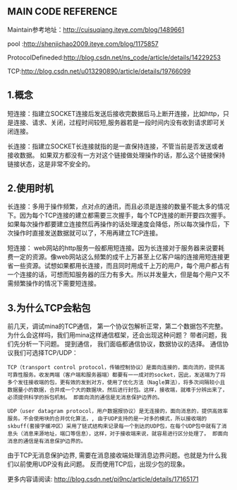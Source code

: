 ## MAIN CODE REFERENCE

Maintain参考地址：http://cuisuqiang.iteye.com/blog/1489661

pool :http://shenjichao2009.iteye.com/blog/1175857

ProtocolDefineded:http://blog.csdn.net/ns_code/article/details/14229253

TCP:http://blog.csdn.net/u013290890/article/details/19766099

## 1.概念

短连接：指建立SOCKET连接后发送后接收完数据后马上断开连接，比如http，只是连接、请求、关闭，过程时间较短,服务器若是一段时间内没有收到请求即可关闭连接。

长连接：指建立SOCKET长连接就指的是一直保持连接，不管当前是否发送或者接收数据。 如果双方都没有一方对这个链接做处理操作的话，那么这个链接保持链接状态，这是非常不安全的。

## 2.使用时机

长连接：多用于操作频繁，点对点的通讯，而且必须是连接的数量不能太多的情况下。因为每个TCP连接的建立都需要三次握手，每个TCP连接的断开要四次握手。如果每次操作都要建立连接然后再操作的话处理速度会降低，所以每次操作后，下次操作时直接发送数据就可以了，不用再建立TCP连接。

短连接： web网站的http服务一般都用短连接。因为长连接对于服务器来说要耗费一定的资源。像web网站这么频繁的成千上万甚至上亿客户端的连接用短连接更省一些资源。试想如果都用长连接，而且同时用成千上万的用户，每个用户都占有一个连接的话，可想而知服务器的压力有多大。所以并发量大，但是每个用户又不需频繁操作的情况下需要短连接。


## 3.为什么TCP会粘包 

  前几天，调试mina的TCP通信， 第一个协议包解析正常，第二个数据包不完整。为什么会这样吗，我们用mina这样通信框架，还会出现这种问题？ 带者问题，我们先分析一下问题。
  提到通信， 我们面临都通信协议，数据协议的选择。 通信协议我们可选择TCP/UDP：

    TCP（transport control protocol，传输控制协议）是面向连接的，面向流的，提供高可靠性服务。收发两端（客户端和服务器端）都要有一一成对的socket，因此，发送端为了将多个发往接收端的包，更有效的发到对方，使用了优化方法（Nagle算法），将多次间隔较小且数据量小的数据，合并成一个大的数据块，然后进行封包。这样，接收端，就难于分辨出来了，必须提供科学的拆包机制。 即面向流的通信是无消息保护边界的。

    UDP（user datagram protocol，用户数据报协议）是无连接的，面向消息的，提供高效率服务。不会使用块的合并优化算法，, 由于UDP支持的是一对多的模式，所以接收端的skbuff(套接字缓冲区）采用了链式结构来记录每一个到达的UDP包，在每个UDP包中就有了消息头（消息来源地址，端口等信息），这样，对于接收端来说，就容易进行区分处理了。 即面向消息的通信是有消息保护边界的。

由于TCP无消息保护边界, 需要在消息接收端处理消息边界问题。也就是为什么我们以前使用UDP没有此问题。 反而使用TCP后，出现少包的现象。

更多内容请阅读: http://blog.csdn.net/pi9nc/article/details/17165171
